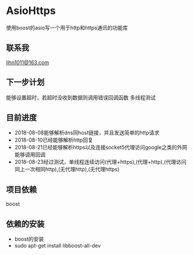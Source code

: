 # AsioHttps
使用boost的asio写一个用于http和https通讯的功能库
## 联系我
lihn1011@163.com
## 下一步计划
能够设置超时，若超时没收到数据则调用错误回调函数
多线程测试
## 目前进度
- 2018-08-08能够解析dns同host链接，并且发送简单的http请求
- 2018-08-10已经能够解析http回复
- 2018-08-21已经能够解析https以及连接socket5代理访问google之类的外网
            能够调用回调
- 2018-08-23经过测试，单线程连续访问(代理+https),(代理+http),(代理访问同上一次相同http),(无代理http),(无代理https)


## 项目依赖
boost

## 依赖的安装
- boost的安装
- sudo apt-get install libboost-all-dev
